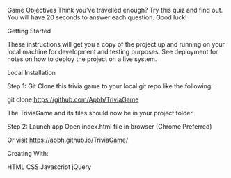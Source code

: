 Game Objectives
Think you've travelled enough? Try this quiz and find out. You will have 20 seconds to answer each question. Good luck!

Getting Started

These instructions will get you a copy of the project up and running on your local machine for development and testing purposes. See deployment for notes on how to deploy the project on a live system.

Local Installation

Step 1: Git Clone this trivia game to your local git repo like the following:

git clone https://github.com/Apbh/TriviaGame

The TriviaGame and its files should now be in your project folder.

Step 2: Launch app Open index.html file in browser (Chrome Preferred)

Or visit https://apbh.github.io/TriviaGame/

Creating With:

HTML
CSS
Javascript
jQuery

